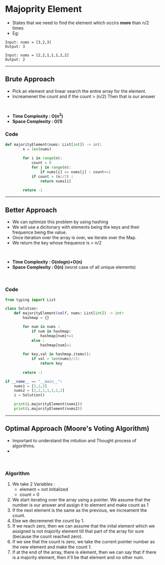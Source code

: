 # Majoprity Element 

- States that we need to find the element which occirs **more** than n/2 times 
- Eg:
```
Input: nums = [3,2,3]
Output: 3

Input: nums = [2,2,1,1,1,2,2]
Output: 2
```

---

## Brute Approach 

- Pick an element and linear search the entire array for the element. 
- Increamenet the count and if the count > (n/2) Then that is our answer 

<br>

- **Time Complexity : O(n<sup>2</sup>)**
- **Space Complexity : O(1)**

### Code 

```python
def majorityElement(nums: List[int]) -> int:
        n = len(nums)
        
        for i in range(n):
            count = 0
            for j in range(n):
                if nums[i] == nums[j] : count+=1
            if count > (n//2) : 
                return nums[i]

        return -1
```

---

## Better Approach 

- We can optimize this problem by using hashing 
- We will use a dicitonary with elements being the keys and their frequence being the value.
- Once iteration over the array is over, we iterate over the Map.
- We return the key whose frequence is > n/2

<br>

- **Time Complexity : O(nlogn)+O(n)**
- **Space Complexity : O(n)** (worst case of all unique elements)

<br>

### Code 

```python 
from typing import List 

class Solution:
    def majorityElement(self, nums: List[int]) -> int:
        hashmap = {}

        for num in nums : 
            if num in hashmap:
                hashmap[num]+=1
            else : 
                hashmap[num]=1
        
        for key,val in hashmap.items():
            if val > len(nums)//2:
                return key
        
        return -1

if __name__ == "__main__":
    nums1 = [3,2,3]
    nums2 = [2,2,1,1,1,2,2]
    i = Solution()

    print(i.majorityElement(nums1))
    print(i.majorityElement(nums2))
```

---

## Optimal Approach (Moore's Voting Algorithm)

- Important to understand the initution and Thought process of algorithms. 
- 

<br>

### Algorithm 

1. We take 2 Variables : 
    - element = not initialized 
    - count = 0
2. We start iterating over the array using a pointer. We assume that the number is our answer and assign it to element and make count as 1 
3. If the next element is the same as the previous, we increament the count. 
4. Else we decremenet the count by 1. 
5. If we reach zero, then we can assume that the inital element which we assigned is not majority element till that part of the array for sure (because the count reached zero). 
6. If we see that the count is zero, we take the current pointer number as the new element and make the count 1.
7. If at the end of the array, there is element, then we can say that if there is a majority element, then it'll be that element and no other num. 